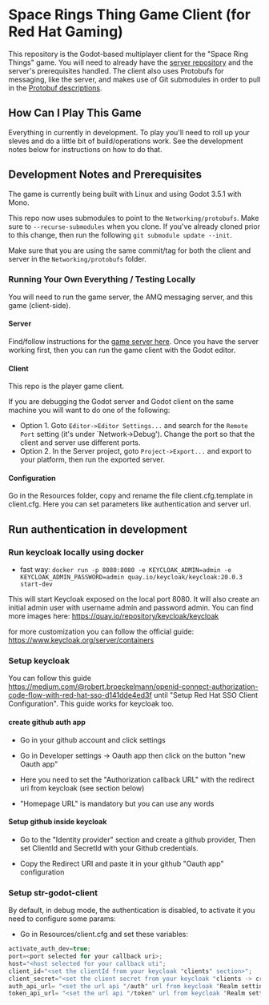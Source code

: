 # Space Rings Thing Game Client (for Red Hat Gaming)
This repository is the Godot-based multiplayer client for the "Space Ring
Things" game. You will need to already have the [server
repository](https://github.com/redhat-gamedev/srt-godot-server) and the server's
prerequisites handled. The client also uses Protobufs for messaging, like the
server, and makes use of Git submodules in order to pull in the [Protobuf
descriptions](https://github.com/redhat-gamedev/srt-protobufs).

## How Can I Play This Game
Everything in currently in development. To play you'll need to roll up your
sleves and do a little bit of build/operations work. See the development notes
below for instructions on how to do that.

## Development Notes and Prerequisites
The game is currently being built with Linux and using Godot 3.5.1 with Mono.

This repo now uses submodules to point to the `Networking/protobufs`. Make sure to
`--recurse-submodules` when you clone. If you've already cloned prior to this
change, then run the following `git submodule update --init`.

Make sure that you are using the same commit/tag for both the client and server
in the `Networking/protobufs` folder.

### Running Your Own Everything / Testing Locally
You will need to run the game server, the AMQ messaging server, and this game
(client-side).

#### Server
Find/follow instructions for the [game server
here](https://github.com/redhat-gamedev/srt-godot-server). Once you have the
server working first, then you can run the game client with the Godot editor.

#### Client
This repo is the player game client.

If you are debugging the Godot server and Godot client on the same machine you
will want to do one of the following:

* Option 1. Goto `Editor->Editor Settings...` and search for the `Remote Port`
  setting (it's under `Network->Debug'). Change the port so that the client and
  server use different ports.
* Option 2. In the Server project, goto `Project->Export...` and export to your
  platform, then run the exported server.

#### Configuration
Go in the Resources folder, copy and rename the file client.cfg.template in client.cfg. Here you can set parameters like authentication and server url.

## Run authentication in development

### Run keycloak locally using docker

- fast way:
`docker run -p 8080:8080 -e KEYCLOAK_ADMIN=admin -e KEYCLOAK_ADMIN_PASSWORD=admin quay.io/keycloak/keycloak:20.0.3 start-dev`

This will start Keycloak exposed on the local port 8080. It will also create an initial admin user with username admin and password admin.
You can find more images here: https://quay.io/repository/keycloak/keycloak

for more customization you can follow the official guide:
https://www.keycloak.org/server/containers

### Setup keycloak

You can follow this guide https://medium.com/@robert.broeckelmann/openid-connect-authorization-code-flow-with-red-hat-sso-d141dde4ed3f until "Setup Red Hat SSO Client Configuration". This guide works for keycloak too.

#### create github auth app

* Go in your github account and click settings

* Go in Developer settings -> Oauth app then click on the button "new Oauth app"

* Here you need to set the "Authorization callback URL" with the redirect uri from keycloak (see section below)

* "Homepage URL" is mandatory but you can use any words

#### Setup github inside keycloak

* Go to the "Identity provider" section and create a github provider, Then set ClientId and SecretId with your Github credentials.

* Copy the Redirect URI and paste it in your github "Oauth app" configuration

### Setup str-godot-client

By default, in debug mode, the authentication is disabled, to activate it you need to configure some params:

* Go in Resources/client.cfg and set these variables:

```csharp
activate_auth_dev=true;
port=<port selected for your callback uri>;
host="<host selected for your callback uti";
client_id="<set the clientId from your keycloak "clients" section>";
client_secret="<set the client secret from your keycloak "clients -> credentials" section>"; // You need to enable client authentication flag
auth_api_url= "<set the url api "/auth" url from keycloak "Realm settings/OpenID Endpoint Configuration">";
token_api_url= "<set the url api "/token" url from keycloak "Realm settings/OpenID Endpoint Configuration">";
```
